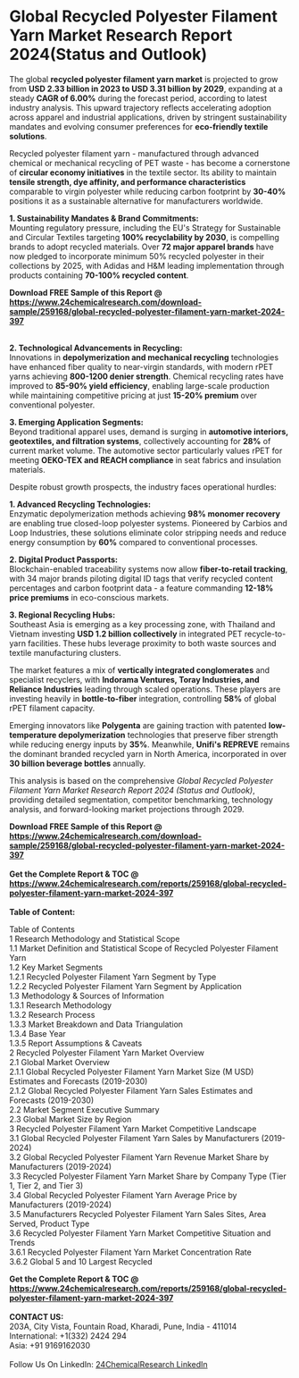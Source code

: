 <h1>Global Recycled Polyester Filament Yarn Market Research Report 2024(Status and Outlook)</h1><p>The global <strong>recycled polyester filament yarn market</strong> is projected to grow from <strong>USD 2.33 billion in 2023 to USD 3.31 billion by 2029</strong>, expanding at a steady <strong>CAGR of 6.00%</strong> during the forecast period, according to latest industry analysis. This upward trajectory reflects accelerating adoption across apparel and industrial applications, driven by stringent sustainability mandates and evolving consumer preferences for <strong>eco-friendly textile solutions</strong>.</p><p>Recycled polyester filament yarn - manufactured through advanced chemical or mechanical recycling of PET waste - has become a cornerstone of <strong>circular economy initiatives</strong> in the textile sector. Its ability to maintain <strong>tensile strength, dye affinity, and performance characteristics</strong> comparable to virgin polyester while reducing carbon footprint by <strong>30-40%</strong> positions it as a sustainable alternative for manufacturers worldwide.</p><p><strong>1. Sustainability Mandates &amp; Brand Commitments:</strong><br>
Mounting regulatory pressure, including the EU's Strategy for Sustainable and Circular Textiles targeting <strong>100% recyclability by 2030</strong>, is compelling brands to adopt recycled materials. Over <strong>72 major apparel brands</strong> have now pledged to incorporate minimum 50% recycled polyester in their collections by 2025, with Adidas and H&amp;M leading implementation through products containing <strong>70-100% recycled content</strong>.</p><div><b>Download FREE Sample of this Report @ 
            <a href="https://www.24chemicalresearch.com/download-sample/259168/global-recycled-polyester-filament-yarn-market-2024-397">
            https://www.24chemicalresearch.com/download-sample/259168/global-recycled-polyester-filament-yarn-market-2024-397</a></b></div><br><p><strong>2. Technological Advancements in Recycling:</strong><br>
Innovations in <strong>depolymerization and mechanical recycling</strong> technologies have enhanced fiber quality to near-virgin standards, with modern rPET yarns achieving <strong>800-1200 denier strength</strong>. Chemical recycling rates have improved to <strong>85-90% yield efficiency</strong>, enabling large-scale production while maintaining competitive pricing at just <strong>15-20% premium</strong> over conventional polyester.</p><p><strong>3. Emerging Application Segments:</strong><br>
Beyond traditional apparel uses, demand is surging in <strong>automotive interiors, geotextiles, and filtration systems</strong>, collectively accounting for <strong>28%</strong> of current market volume. The automotive sector particularly values rPET for meeting <strong>OEKO-TEX and REACH compliance</strong> in seat fabrics and insulation materials.</p><p>Despite robust growth prospects, the industry faces operational hurdles:</p><p><strong>1. Advanced Recycling Technologies:</strong><br>
Enzymatic depolymerization methods achieving <strong>98% monomer recovery</strong> are enabling true closed-loop polyester systems. Pioneered by Carbios and Loop Industries, these solutions eliminate color stripping needs and reduce energy consumption by <strong>60%</strong> compared to conventional processes.</p><p><strong>2. Digital Product Passports:</strong><br>
Blockchain-enabled traceability systems now allow <strong>fiber-to-retail tracking</strong>, with 34 major brands piloting digital ID tags that verify recycled content percentages and carbon footprint data - a feature commanding <strong>12-18% price premiums</strong> in eco-conscious markets.</p><p><strong>3. Regional Recycling Hubs:</strong><br>
Southeast Asia is emerging as a key processing zone, with Thailand and Vietnam investing <strong>USD 1.2 billion collectively</strong> in integrated PET recycle-to-yarn facilities. These hubs leverage proximity to both waste sources and textile manufacturing clusters.</p><p>The market features a mix of <strong>vertically integrated conglomerates</strong> and specialist recyclers, with <strong>Indorama Ventures, Toray Industries, and Reliance Industries</strong> leading through scaled operations. These players are investing heavily in <strong>bottle-to-fiber</strong> integration, controlling <strong>58%</strong> of global rPET filament capacity.</p><p>Emerging innovators like <strong>Polygenta</strong> are gaining traction with patented <strong>low-temperature depolymerization</strong> technologies that preserve fiber strength while reducing energy inputs by <strong>35%</strong>. Meanwhile, <strong>Unifi's REPREVE</strong> remains the dominant branded recycled yarn in North America, incorporated in over <strong>30 billion beverage bottles</strong> annually.</p><p>This analysis is based on the comprehensive <em>Global Recycled Polyester Filament Yarn Market Research Report 2024 (Status and Outlook)</em>, providing detailed segmentation, competitor benchmarking, technology analysis, and forward-looking market projections through 2029.</p><div><b>Download FREE Sample of this Report @ 
            <a href="https://www.24chemicalresearch.com/download-sample/259168/global-recycled-polyester-filament-yarn-market-2024-397">
            https://www.24chemicalresearch.com/download-sample/259168/global-recycled-polyester-filament-yarn-market-2024-397</a></b></div><br><div><b>Get the Complete Report & TOC @ 
            <a href="https://www.24chemicalresearch.com/reports/259168/global-recycled-polyester-filament-yarn-market-2024-397">
            https://www.24chemicalresearch.com/reports/259168/global-recycled-polyester-filament-yarn-market-2024-397</a></b></div><br>
            <b>Table of Content:</b><p>Table of Contents<br />
1 Research Methodology and Statistical Scope<br />
1.1 Market Definition and Statistical Scope of Recycled Polyester Filament Yarn<br />
1.2 Key Market Segments<br />
1.2.1 Recycled Polyester Filament Yarn Segment by Type<br />
1.2.2 Recycled Polyester Filament Yarn Segment by Application<br />
1.3 Methodology & Sources of Information<br />
1.3.1 Research Methodology<br />
1.3.2 Research Process<br />
1.3.3 Market Breakdown and Data Triangulation<br />
1.3.4 Base Year<br />
1.3.5 Report Assumptions & Caveats<br />
2 Recycled Polyester Filament Yarn Market Overview<br />
2.1 Global Market Overview<br />
2.1.1 Global Recycled Polyester Filament Yarn Market Size (M USD) Estimates and Forecasts (2019-2030)<br />
2.1.2 Global Recycled Polyester Filament Yarn Sales Estimates and Forecasts (2019-2030)<br />
2.2 Market Segment Executive Summary<br />
2.3 Global Market Size by Region<br />
3 Recycled Polyester Filament Yarn Market Competitive Landscape<br />
3.1 Global Recycled Polyester Filament Yarn Sales by Manufacturers (2019-2024)<br />
3.2 Global Recycled Polyester Filament Yarn Revenue Market Share by Manufacturers (2019-2024)<br />
3.3 Recycled Polyester Filament Yarn Market Share by Company Type (Tier 1, Tier 2, and Tier 3)<br />
3.4 Global Recycled Polyester Filament Yarn Average Price by Manufacturers (2019-2024)<br />
3.5 Manufacturers Recycled Polyester Filament Yarn Sales Sites, Area Served, Product Type<br />
3.6 Recycled Polyester Filament Yarn Market Competitive Situation and Trends<br />
3.6.1 Recycled Polyester Filament Yarn Market Concentration Rate<br />
3.6.2 Global 5 and 10 Largest Recycled </p><div><b>Get the Complete Report & TOC @ 
            <a href="https://www.24chemicalresearch.com/reports/259168/global-recycled-polyester-filament-yarn-market-2024-397">
            https://www.24chemicalresearch.com/reports/259168/global-recycled-polyester-filament-yarn-market-2024-397</a></b></div><br><b>CONTACT US:</b><br>
            203A, City Vista, Fountain Road, Kharadi, Pune, India - 411014<br>
            International: +1(332) 2424 294<br>
            Asia: +91 9169162030 <br><br>
            Follow Us On LinkedIn: <a href="https://www.linkedin.com/company/24chemicalresearch/">24ChemicalResearch LinkedIn</a>